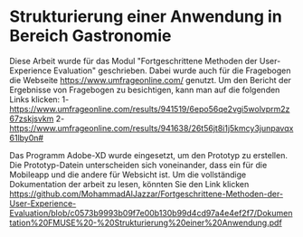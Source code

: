 # Strukturierung einer Anwendung in Bereich Gastronomie
Diese Arbeit wurde für das Modul "Fortgeschrittene Methoden der User-Experience Evaluation" geschrieben.
Dabei wurde auch für die Fragebogen die Webseite https://www.umfrageonline.com/ genutzt. Um den Bericht der Ergebnisse von Fragebogen zu besichtigen, kann man auf die folgenden Links klicken:
1- https://www.umfrageonline.com/results/941519/6epo56qe2vgi5wolvprm2z67zskjsvkm
2- https://www.umfrageonline.com/results/941638/26t56jt8i1j5kmcy3junpavqx61lby0n#

Das Programm Adobe-XD wurde eingesetzt, um den Prototyp zu erstellen. Die Prototyp-Datein unterscheiden sich voneinander, dass ein für die Mobileapp und die andere für Websicht ist.
Um die vollständige Dokumentation der arbeit zu lesen, könnten Sie den Link klicken 
https://github.com/MohammadAlJazzar/Fortgeschrittene-Methoden-der-User-Experience-Evaluation/blob/c0573b9993b09f7e00b130b99d4cd97a4e4ef2f7/Dokumentation%20FMUSE%20-%20Strukturierung%20einer%20Anwendung.pdf
